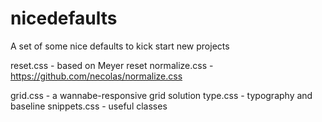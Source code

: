 nicedefaults
============

A set of some nice defaults to kick start new projects

reset.css - based on Meyer reset
normalize.css - https://github.com/necolas/normalize.css

grid.css - a wannabe-responsive grid solution
type.css - typography and baseline
snippets.css - useful classes 